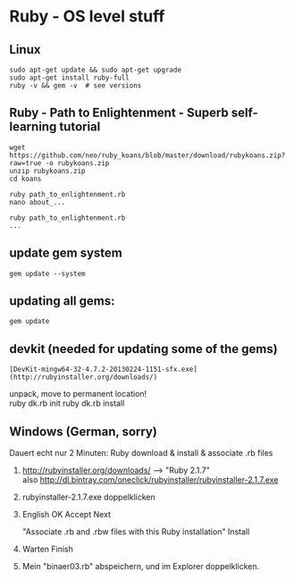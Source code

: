 # Ruby - OS level stuff

## Linux
    sudo apt-get update && sudo apt-get upgrade
	sudo apt-get install ruby-full
	ruby -v && gem -v  # see versions

## Ruby - Path to Enlightenment - Superb self-learning tutorial
    wget https://github.com/neo/ruby_koans/blob/master/download/rubykoans.zip?raw=true -o rubykoans.zip
    unzip rubykoans.zip
    cd koans

    ruby path_to_enlightenment.rb
    nano about_...

	ruby path_to_enlightenment.rb
	...

## update gem system
    gem update --system

## updating all gems:
    gem update

## devkit (needed for updating some of the gems)
    [DevKit-mingw64-32-4.7.2-20130224-1151-sfx.exe](http://rubyinstaller.org/downloads/)
unpack, move to permanent location!  
    ruby dk.rb init
    ruby dk.rb install

    
## Windows (German, sorry)

Dauert echt nur 2 Minuten:  Ruby download & install & associate .rb files

1)  
   http://rubyinstaller.org/downloads/ --> "Ruby 2.1.7"   
   also http://dl.bintray.com/oneclick/rubyinstaller/rubyinstaller-2.1.7.exe

2)  
   rubyinstaller-2.1.7.exe doppelklicken

3)  
   English OK
   Accept Next

   "Associate .rb and .rbw files with this Ruby installation"
   Install

4)  
   Warten
   Finish

5)  
   Mein "binaer03.rb" abspeichern, und im Explorer doppelklicken.


